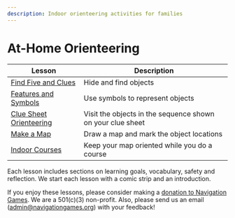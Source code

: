 ```yaml
---
description: Indoor orienteering activities for families
---
```


# At-Home Orienteering

| Lesson                                                          | Description                                                |
| --------------------------------------------------------------- | ---------------------------------------------------------- |
| [Find Five and Clues](at-home-2-find-five-and-clues.md)         | Hide and find objects                                      |
| [Features and Symbols](at-home-1.md)                            | Use symbols to represent objects                           |
| [Clue Sheet Orienteering](at-home-3-clue-sheet-orienteering.md) | Visit the objects in the sequence shown on your clue sheet |
| [Make a Map](at-home-4-make-a-map.md)                           | Draw a map and mark the object locations                   |
| [Indoor Courses](at-home-5-indoor-courses.md)                   | Keep your map oriented while you do a course               |

Each lesson includes sections on learning goals, vocabulary, safety and reflection. We start each lesson with a comic strip and an introduction.&#x20;

If you enjoy these lessons, please consider making a [donation to Navigation Games](https://donorbox.org/donate-to-navigation-games). We are a 501(c)(3) non-profit. Also, please send us an email ([admin@navigationgames.org](mailto:admin@navigationgames.org)) with your feedback!
